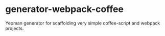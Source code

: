 # generator-webpack-coffee
Yeoman generator for scaffolding very simple coffee-script and webpack projects.
